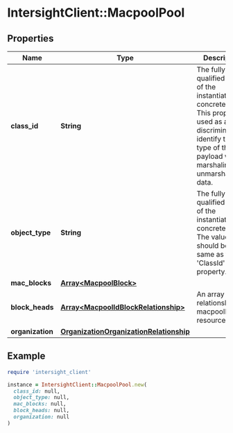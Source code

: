 # IntersightClient::MacpoolPool

## Properties

| Name | Type | Description | Notes |
| ---- | ---- | ----------- | ----- |
| **class_id** | **String** | The fully-qualified name of the instantiated, concrete type. This property is used as a discriminator to identify the type of the payload when marshaling and unmarshaling data. | [default to &#39;macpool.Pool&#39;] |
| **object_type** | **String** | The fully-qualified name of the instantiated, concrete type. The value should be the same as the &#39;ClassId&#39; property. | [default to &#39;macpool.Pool&#39;] |
| **mac_blocks** | [**Array&lt;MacpoolBlock&gt;**](MacpoolBlock.md) |  | [optional] |
| **block_heads** | [**Array&lt;MacpoolIdBlockRelationship&gt;**](MacpoolIdBlockRelationship.md) | An array of relationships to macpoolIdBlock resources. | [optional][readonly] |
| **organization** | [**OrganizationOrganizationRelationship**](OrganizationOrganizationRelationship.md) |  | [optional] |

## Example

```ruby
require 'intersight_client'

instance = IntersightClient::MacpoolPool.new(
  class_id: null,
  object_type: null,
  mac_blocks: null,
  block_heads: null,
  organization: null
)
```

